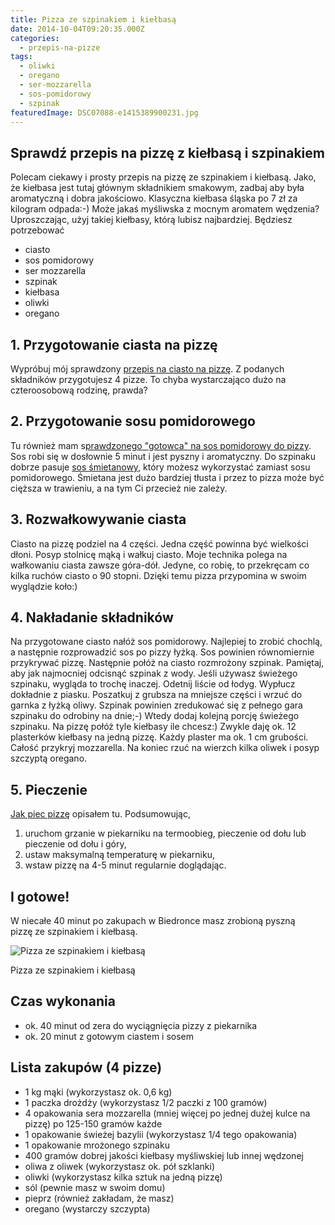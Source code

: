 ```yaml
---
title: Pizza ze szpinakiem i kiełbasą
date: 2014-10-04T09:20:35.000Z
categories: 
  - przepis-na-pizze
tags: 
  - oliwki
  - oregano
  - ser-mozzarella
  - sos-pomidorowy
  - szpinak
featuredImage: DSC07088-e1415389900231.jpg
---
```


## Sprawdź przepis na pizzę z kiełbasą i szpinakiem

Polecam ciekawy i prosty przepis na pizzę ze szpinakiem i kiełbasą. Jako, że kiełbasa jest tutaj głównym składnikiem smakowym, zadbaj aby była aromatyczną i dobra jakościowo. Klasyczna kiełbasa śląska po 7 zł za kilogram odpada:-) Może jakaś myśliwska z mocnym aromatem wędzenia? Uproszczając, użyj takiej kiełbasy, którą lubisz najbardziej. Będziesz potrzebować

- ciasto
- sos pomidorowy
- ser mozzarella
- szpinak
- kiełbasa
- oliwki
- oregano

## 1\. Przygotowanie ciasta na pizzę

Wypróbuj mój sprawdzony <a title="Przepis na ciasto na pizzę" href="/przepis-na-ciasto-na-pizze/">przepis na ciasto na pizzę</a>. Z podanych składników przygotujesz 4 pizze. To chyba wystarczająco dużo na czteroosobową rodzinę, prawda?

## 2\. Przygotowanie sosu pomidorowego

Tu również mam s<a title="Przepis na sos pomidorowy do pizzy" href="/przepis-na-sos-pomidorowy-do-pizzy/">prawdzonego "gotowca" na sos pomidorowy do pizzy</a>. Sos robi się w dosłownie 5 minut i jest pyszny i aromatyczny. Do szpinaku dobrze pasuje <a title="Przepis na sos śmietanowy do pizzy" href="/przepis-na-sos-smietanowy-pizzy/"> sos śmietanowy</a>, który możesz wykorzystać zamiast sosu pomidorowego. Śmietana jest dużo bardziej tłusta i przez to pizza może być cięższa w trawieniu, a na tym Ci przecież nie zależy.

## 3\. Rozwałkowywanie ciasta

Ciasto na pizzę podziel na 4 części. Jedna część powinna być wielkości dłoni. Posyp stolnicę mąką i wałkuj ciasto. Moje technika polega na wałkowaniu ciasta zawsze góra-dół. Jedyne, co robię, to przekręcam co kilka ruchów ciasto o 90 stopni. Dzięki temu pizza przypomina w swoim wyglądzie koło:)

## 4\. Nakładanie składników

Na przygotowane ciasto nałóż sos pomidorowy. Najlepiej to zrobić chochlą, a następnie rozprowadzić sos po pizzy łyżką. Sos powinien równomiernie przykrywać pizzę. Następnie połóż na ciasto rozmrożony szpinak. Pamiętaj, aby jak najmocniej odcisnąć szpinak z wody. Jeśli używasz świeżego szpinaku, wygląda to trochę inaczej. Odetnij liście od łodyg. Wypłucz dokładnie z piasku. Poszatkuj z grubsza na mniejsze części i wrzuć do garnka z łyżką oliwy. Szpinak powinien zredukować się z pełnego gara szpinaku do odrobiny na dnie;-) Wtedy dodaj kolejną porcję świeżego szpinaku. Na pizzę połóż tyle kiełbasy ile chcesz:) Zwykle daję ok. 12 plasterków kiełbasy na jedną pizzę. Każdy plaster ma ok. 1 cm grubości. Całość przykryj mozzarella. Na koniec rzuć na wierzch kilka oliwek i posyp szczyptą oregano.

## 5\. Pieczenie

<a title="Pieczenie pizzy" href="/pieczenie-pizzy/">Jak piec pizzę</a> opisałem tu. Podsumowując,

1. uruchom grzanie w piekarniku na termoobieg, pieczenie od dołu lub pieczenie od dołu i góry,
2. ustaw maksymalną temperaturę w piekarniku,
3. wstaw pizzę na 4-5 minut regularnie doglądając.

## I gotowe!

W niecałe 40 minut po zakupach w Biedronce masz zrobioną pyszną pizzę ze szpinakiem i kiełbasą.

![Pizza ze szpinakiem i kiełbasą](DSC07088-1024x685.jpg)

Pizza ze szpinakiem i kiełbasą

## Czas wykonania

- ok. 40 minut od zera do wyciągnięcia pizzy z piekarnika
- ok. 20 minut z gotowym ciastem i sosem

## Lista zakupów (4 pizze)

- 1 kg mąki (wykorzystasz ok. 0,6 kg)
- 1 paczka drożdży (wykorzystasz 1/2 paczki z 100 gramów)
- 4 opakowania sera mozzarella (mniej więcej po jednej dużej kulce na pizzę) po 125-150 gramów każde
- 1 opakowanie świeżej bazylii (wykorzystasz 1/4 tego opakowania)
- 1 opakowanie mrożonego szpinaku
- 400 gramów dobrej jakości kiełbasy myśliwskiej lub innej wędzonej
- oliwa z oliwek (wykorzystasz ok. pół szklanki)
- oliwki (wykorzystasz kilka sztuk na jedną pizzę)
- sól (pewnie masz w swoim domu)
- pieprz (również zakładam, że masz)
- oregano (wystarczy szczypta)
